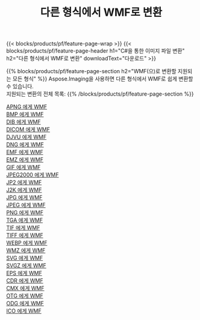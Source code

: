 ﻿---
title: 다른 형식에서 WMF로 변환 
weight: 3920
url: /ko/net/conversion/to/wmf 
lang: ko
langdirlevel: 2
locales: zh-hans,ja,it,ru,de,es,fr,nl,id,lt,pl,pt,vi,tr,ko,zh-hant,ar,hi,th,sv,cs,uk,he
description: Aspose.Imaging을 사용하면 다른 형식에서 WMF로 쉽게 변환할 수 있습니다.
---

{{< blocks/products/pf/feature-page-wrap >}}
{{< blocks/products/pf/feature-page-header h1="C#을 통한 이미지 파일 변환" h2="다른 형식에서 WMF로 변환" downloadText="다운로드" >}}


{{% blocks/products/pf/feature-page-section  h2="WMF(으)로 변환할 지원되는 모든 형식" %}}
Aspose.Imaging을 사용하면 다른 형식에서 WMF로 쉽게 변환할 수 있습니다.
<br/>
지원되는 변환의 전체 목록:
{{% /blocks/products/pf/feature-page-section %}}
<div class="container-fluid productfamilypage bg-gray">
    <div class="convertypes bg-gray agp-content section">
        <div class="container">
		<div class="row other-converters">
		    <div class='col-md-2 other-converter remove-lp remove-rp'><a href="/imaging/ko/net/conversion/apng-to-wmf" >APNG 에게 WMF</a></div>
<div class='col-md-2 other-converter remove-lp remove-rp'><a href="/imaging/ko/net/conversion/bmp-to-wmf" >BMP 에게 WMF</a></div>
<div class='col-md-2 other-converter remove-lp remove-rp'><a href="/imaging/ko/net/conversion/dib-to-wmf" >DIB 에게 WMF</a></div>
<div class='col-md-2 other-converter remove-lp remove-rp'><a href="/imaging/ko/net/conversion/dicom-to-wmf" >DICOM 에게 WMF</a></div>
<div class='col-md-2 other-converter remove-lp remove-rp'><a href="/imaging/ko/net/conversion/djvu-to-wmf" >DJVU 에게 WMF</a></div>
<div class='col-md-2 other-converter remove-lp remove-rp'><a href="/imaging/ko/net/conversion/dng-to-wmf" >DNG 에게 WMF</a></div>
<div class='col-md-2 other-converter remove-lp remove-rp'><a href="/imaging/ko/net/conversion/emf-to-wmf" >EMF 에게 WMF</a></div>
<div class='col-md-2 other-converter remove-lp remove-rp'><a href="/imaging/ko/net/conversion/emz-to-wmf" >EMZ 에게 WMF</a></div>
<div class='col-md-2 other-converter remove-lp remove-rp'><a href="/imaging/ko/net/conversion/gif-to-wmf" >GIF 에게 WMF</a></div>
<div class='col-md-2 other-converter remove-lp remove-rp'><a href="/imaging/ko/net/conversion/jpeg2000-to-wmf" >JPEG2000 에게 WMF</a></div>
<div class='col-md-2 other-converter remove-lp remove-rp'><a href="/imaging/ko/net/conversion/jp2-to-wmf" >JP2 에게 WMF</a></div>
<div class='col-md-2 other-converter remove-lp remove-rp'><a href="/imaging/ko/net/conversion/j2k-to-wmf" >J2K 에게 WMF</a></div>
<div class='col-md-2 other-converter remove-lp remove-rp'><a href="/imaging/ko/net/conversion/jpg-to-wmf" >JPG 에게 WMF</a></div>
<div class='col-md-2 other-converter remove-lp remove-rp'><a href="/imaging/ko/net/conversion/jpeg-to-wmf" >JPEG 에게 WMF</a></div>
<div class='col-md-2 other-converter remove-lp remove-rp'><a href="/imaging/ko/net/conversion/png-to-wmf" >PNG 에게 WMF</a></div>
<div class='col-md-2 other-converter remove-lp remove-rp'><a href="/imaging/ko/net/conversion/tga-to-wmf" >TGA 에게 WMF</a></div>
<div class='col-md-2 other-converter remove-lp remove-rp'><a href="/imaging/ko/net/conversion/tif-to-wmf" >TIF 에게 WMF</a></div>
<div class='col-md-2 other-converter remove-lp remove-rp'><a href="/imaging/ko/net/conversion/tiff-to-wmf" >TIFF 에게 WMF</a></div>
<div class='col-md-2 other-converter remove-lp remove-rp'><a href="/imaging/ko/net/conversion/webp-to-wmf" >WEBP 에게 WMF</a></div>
<div class='col-md-2 other-converter remove-lp remove-rp'><a href="/imaging/ko/net/conversion/wmz-to-wmf" >WMZ 에게 WMF</a></div>
<div class='col-md-2 other-converter remove-lp remove-rp'><a href="/imaging/ko/net/conversion/svg-to-wmf" >SVG 에게 WMF</a></div>
<div class='col-md-2 other-converter remove-lp remove-rp'><a href="/imaging/ko/net/conversion/svgz-to-wmf" >SVGZ 에게 WMF</a></div>
<div class='col-md-2 other-converter remove-lp remove-rp'><a href="/imaging/ko/net/conversion/eps-to-wmf" >EPS 에게 WMF</a></div>
<div class='col-md-2 other-converter remove-lp remove-rp'><a href="/imaging/ko/net/conversion/cdr-to-wmf" >CDR 에게 WMF</a></div>
<div class='col-md-2 other-converter remove-lp remove-rp'><a href="/imaging/ko/net/conversion/cmx-to-wmf" >CMX 에게 WMF</a></div>
<div class='col-md-2 other-converter remove-lp remove-rp'><a href="/imaging/ko/net/conversion/otg-to-wmf" >OTG 에게 WMF</a></div>
<div class='col-md-2 other-converter remove-lp remove-rp'><a href="/imaging/ko/net/conversion/odg-to-wmf" >ODG 에게 WMF</a></div>
<div class='col-md-2 other-converter remove-lp remove-rp'><a href="/imaging/ko/net/conversion/ico-to-wmf" >ICO 에게 WMF</a></div>
                </div>
        </div>
    </div>
</div>
<br/>

